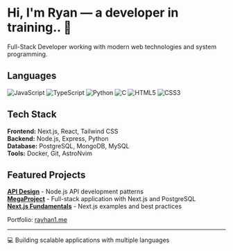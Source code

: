 # Hi, I'm Ryan — a developer in training.. 👋

Full-Stack Developer working with modern web technologies and system programming.

## Languages

<p>
  <img src="https://img.shields.io/badge/JavaScript-F7DF1E?style=flat&logo=javascript&logoColor=black" alt="JavaScript"/>
  <img src="https://img.shields.io/badge/TypeScript-3178C6?style=flat&logo=typescript&logoColor=white" alt="TypeScript"/> 
  <img src="https://img.shields.io/badge/Python-3776AB?style=flat&logo=python&logoColor=white" alt="Python"/>
  <img src="https://img.shields.io/badge/C-A8B9CC?style=flat&logo=c&logoColor=black" alt="C"/>
  <img src="https://img.shields.io/badge/HTML5-E34F26?style=flat&logo=html5&logoColor=white" alt="HTML5"/>
  <img src="https://img.shields.io/badge/CSS3-1572B6?style=flat&logo=css3&logoColor=white" alt="CSS3"/>
</p>

## Tech Stack

**Frontend:** Next.js, React, Tailwind CSS  
**Backend:** Node.js, Express, Python  
**Database:** PostgreSQL, MongoDB, MySQL  
**Tools:** Docker, Git, AstroNvim

## Featured Projects

**[API Design](https://github.com/ryan6t4/api-design-nodejs-v5)** - Node.js API development patterns  
**[MegaProject](https://github.com/ryan6t4/megaproject)** - Full-stack application with Next.js and PostgreSQL  
**[Next.js Fundamentals](https://github.com/ryan6t4/next.js-fundamentals)** - Next.js examples and best practices  

Portfolio: [rayhan1.me](https://rayhan1.me)

---
💻 Building scalable applications with multiple languages
